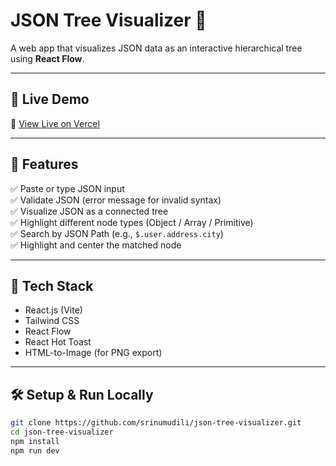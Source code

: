 # JSON Tree Visualizer 🌳

A web app that visualizes JSON data as an interactive hierarchical tree using **React Flow**.

---

## 🚀 Live Demo

🔗 [View Live on Vercel](https://json-tree-visualizer-lime-kappa.vercel.app/)

---

## 🧠 Features

✅ Paste or type JSON input  
✅ Validate JSON (error message for invalid syntax)  
✅ Visualize JSON as a connected tree  
✅ Highlight different node types (Object / Array / Primitive)  
✅ Search by JSON Path (e.g., `$.user.address.city`)  
✅ Highlight and center the matched node

---

## 🧩 Tech Stack

- React.js (Vite)
- Tailwind CSS
- React Flow
- React Hot Toast
- HTML-to-Image (for PNG export)

---

## 🛠️ Setup & Run Locally

```bash
git clone https://github.com/srinumudili/json-tree-visualizer.git
cd json-tree-visualizer
npm install
npm run dev
```
